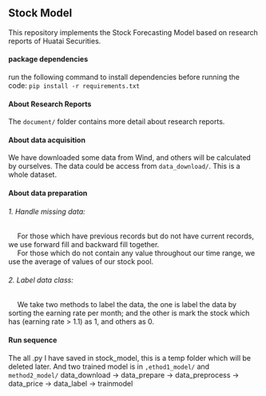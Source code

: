 ## Stock Model

This repository implements the Stock Forecasting Model based on research reports of  Huatai Securities.

#### package dependencies

run the following command to install dependencies before running the code: `pip install -r requirements.txt`

#### About Research Reports

The `document/` folder contains more detail about research reports.

#### About data acquisition

We have downloaded some data from Wind, and others will be calculated by ourselves. The data could be access from `data_download/`. This is a whole dataset.

#### About data preparation
###### 1. Handle missing data:
&emsp; For those which have previous records but do not have current records, we use forward fill and backward fill together. <br>
&emsp; For those which do not contain any value throughout our time range, we use the average of values of our stock pool.
###### 2. Label data class:
&emsp; We take two methods to label the data, the one is label the data by sorting the earning rate per month; and the other is mark the stock which has (earning rate > 1.1) as 1, and others as 0.

#### Run sequence
The all .py I have saved in stock_model, this is a temp folder which will be deleted later. And two trained model is in `,ethod1_model/` and `method2_model/`
data_download -> data_prepare -> data_preprocess -> data_price -> data_label -> trainmodel